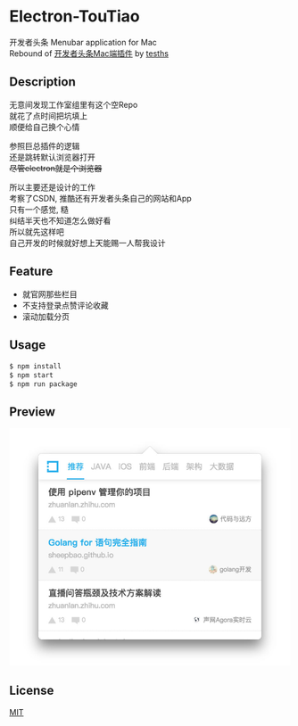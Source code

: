 # Electron-TouTiao

开发者头条 Menubar application for Mac  
Rebound of [开发者头条Mac端插件](https://github.com/CM-Studio/TouTiao) by [tesths](https://github.com/tesths)

## Description

无意间发现工作室组里有这个空Repo  
就花了点时间把坑填上  
顺便给自己换个心情  

参照巨总插件的逻辑  
还是跳转默认浏览器打开  
~~尽管electron就是个浏览器~~  

所以主要还是设计的工作  
考察了CSDN, 推酷还有开发者头条自己的网站和App  
只有一个感觉, 糙  
纠结半天也不知道怎么做好看  
所以就先这样吧  
自己开发的时候就好想上天能赐一人帮我设计  

## Feature

- 就官网那些栏目
- 不支持登录点赞评论收藏
- 滚动加载分页

## Usage

```
$ npm install
$ npm start
$ npm run package
```

## Preview

![preview](preview.jpg)

## License

[MIT](https://mit-license.org/)